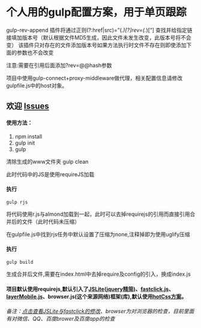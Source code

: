 # 个人用的gulp配置方案，用于单页跟踪

gulp-rev-append 插件将通过正则(?:href|src)=”(.*)[?]rev=(.*)[“]
查找并给指定链接填加版本号（默认根据文件MD5生成，因此文件未发生改变，此版本号将不会变）
该插件只对存在的文件添加版本号如果方法执行时文件不存在则即使添加下面的参数也不会改变

注意:需要在引用后面添加?rev=@@hash参数

项目中使用gulp-connect+proxy-middleware做代理，相关配置信息请修改gulpfile.js中的host对象。

## 欢迎 [Issues](https://github.com/sunlianlong/gulp-standard/issues/new)


#### 使用方法：
1. npm install
2. gulp init
3. gulp

清除生成的www文件夹
gulp clean

此时代码中的JS是使用requireJS加载

#### 执行
```
gulp rjs
```
将代码使用r.js与almond加载到一起，此时可以去掉requirejs的引用而直接引用合并后的文件（此时代码未压缩）

在gulpfile.js中找到rjs任务中默认设置了压缩为none,注释掉即为使用uglify压缩

#### 执行
```
gulp build
```
生成合并后文件,需要在index.html中去掉require及config的引入，换成index.js


#### 项目默认使用requirejs,默认引入了[JSLite(jquery精简)](http://jslite.io/)、[fastclick.js](https://github.com/ftlabs/fastclick)、[layerMobile.js](https://github.com/sentsin/layer/tree/master/src/mobile)、browser.js(这个来源网络)框架(库),默认使用[hotCss方案](https://github.com/imochen/hotcss)。

###### 备注：[点击查看JSLite与fastclick的修改](https://github.com/sunlianlong/JSliteAjaxDeferred)、browser为对浏览器的检查，目前里面有对微信、QQ、百度brower及百度app的检查
